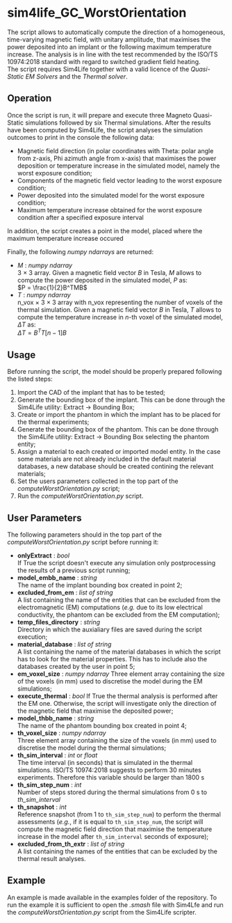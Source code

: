 # sim4life_GC_WorstOrientation

The script allows to automatically compute the direction of a homogeneous, time-varying magnetic field, with unitary amplitude, that maximises the power deposited into an implant or the following maximum temperature increase. The analysis is in line with the test recommended by the ISO/TS 10974:2018 standard with regard to switched gradient field heating.<br>
The script requires Sim4Life together with a valid licence of the *Quasi-Static EM Solvers* and the *Thermal solver*.

## Operation

Once the script is run, it will prepare and execute three Magneto Quasi-Static simulations followed by six Thermal simulations. After the results have been computed by Sim4Life, the script analyses the simulation outcomes to print in the console the following data:

* Magnetic field direction (in polar coordinates with Theta: polar angle from z-axis, Phi azimuth angle from x-axis) that maximises the power deposition or temperature increase in the simulated model, namely the worst exposure condition;
* Components of the magnetic field vector leading to the worst exposure condition;
* Power deposited into the simulated model for the worst exposure condition;
* Maximum temperature increase obtained for the worst exposure condition after a specified exposure interval

In addition, the script creates a point in the model, placed where the maximum temperature increase occured

Finally, the following *numpy ndarrays* are returned:
* $M$ : *numpy ndarray* <br>
3 $\times$ 3 array. Given a magnetic field vector $B$ in Tesla, $M$ allows to compute the power deposited in the simulated model, $P$ as: <br>
$P = \frac{1}{2}B^TMB$
* $T$ :  *numpy ndarray* <br>
n_vox $\times$ 3 $\times$ 3 array with n_vox representing the number of voxels of the thermal simulation. Given a magnetic field vector $B$ in Tesla, $T$ allows to compute the temperature increase in *n*-th voxel of the simulated model, $\Delta T$ as: <br>
$\Delta T = B^TT[n-1]B$

## Usage

Before running the script, the model should be properly prepared following the listed steps:

1. Import the CAD of the implant that has to be tested;
2. Generate the bounding box of the implant. This can be done through the Sim4Life utility: Extract -> Bounding Box;
3. Create or import the phantom in which the implant has to be placed for the thermal experiments;
4. Generate the bounding box of the phantom. This can be done through the Sim4Life utility: Extract -> Bounding Box selecting the phantom entity;
5. Assign a material to each created or imported model entity. In the case some materials are not already included in the default material databases, a new database should be created contining the relevant materials;
6. Set the users parameters collected in the top part of the *computeWorstOrientation.py* script;
7. Run the *computeWorstOrientation.py* script.

## User Parameters

The following parameters should in the top part of the *computeWorstOrientation.py* script before running it:

* **onlyExtract** : *bool* <br>
If True the script doesn't execute any simulation only postprocessing the results of a previous script running;
* **model_embb_name** : *string* <br>
The name of the implant bounding box created in point 2;
* **excluded_from_em** : *list of string* <br>
A list containing the name of the entities that can be excluded from the electromagnetic (EM) computations (*e.g.* due to its low electrical conductivity, the phantom can be excluded from the EM computation);
* **temp_files_directory** : *string* <br>
Directory in which the auxialiary files are saved during the script execution;
* **material_database** : *list of string* <br>
A list containing the name of the material databases in which the script has to look for the material properties. This has to include also the databases created by the user in point 5;
* **em_voxel_size** : *numpy ndarray*
Three element array containing the size of the voxels (in mm) used to discretise the model during the EM simulations;
* **execute_thermal** : *bool*
If True the thermal analysis is performed after the EM one. Otherwise, the script will investigate only the direction of the magnetic field that maximise the deposited power;
* **model_thbb_name** : *string* <br>
The name of the phantom bounding box created in point 4;
* **th_voxel_size** : *numpy ndarray* <br>
Three element array containing the size of the voxels (in mm) used to discretise the model during the thermal simulations;
* **th_sim_interval** : *int* or *float* <br>
The time interval (in seconds) that is simulated in the thermal simulations. ISO/TS 10974:2018 suggests to perform 30 minutes experiments. Therefore this variable should be larger than 1800 s
* **th_sim_step_num** : *int* <br>
Number of steps stored during the thermal simulations from 0 s to *th_sim_interval*
* **th_snapshot** : *int* <br>
Reference snapshot (from 1 to `th_sim_step_num`) to perform the thermal assessments (*e.g.*, if it is equal to `th_sim_step_num`, the script will compute the magnetic field direction that maximise the temperature increase in the model after `th_sim_interval` seconds of exposure);
* **excluded_from_th_extr** : *list of string* <br>
A list containing the names of the entities that can be excluded by the thermal result analyses.

## Example

An example is made available in the examples folder of the repository. To run the example it is sufficient to open the *.smash* file with Sim4Lfe and run the *computeWorstOrientation.py* script from the Sim4Life scripter.